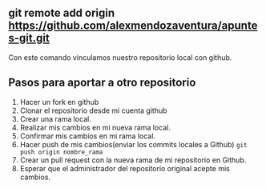 ## git remote add origin https://github.com/alexmendozaventura/apuntes-git.git
Con este comando vinculamos nuestro repositorio local con github.

## Pasos para aportar a otro repositorio
1. Hacer un fork en github
2. Clonar el repositorio desde mi cuenta github
3. Crear una rama local.
4. Realizar mis cambios en mi nueva rama local.
5. Confirmar mis cambios en mi rama local.
6. Hacer push de mis cambios(enviar los commits locales a Github) `git push origin nombre_rama`
7. Crear un pull request con la nueva rama de mi repositorio en Github.
8. Esperar que el administrador del repositorio original acepte mis cambios.

